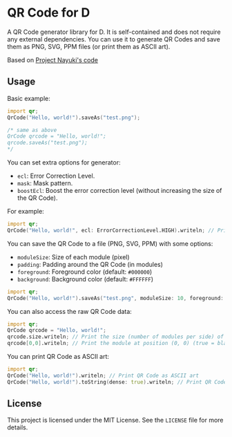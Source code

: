 # QR Code for D

A QR Code generator library for D. It is self-contained and does not require any external dependencies.
You can use it to generate QR Codes and save them as PNG, SVG, PPM files (or print them as ASCII art).

Based on [Project Nayuki's code](https://github.com/nayuki/QR-Code-generator)
## Usage

Basic example:

```d
import qr;
QrCode("Hello, world!").saveAs("test.png");

/* same as above
QrCode qrcode = "Hello, world!";
qrcode.saveAs("test.png");
*/
```

You can set extra options for generator:

- `ecl`: Error Correction Level.
- `mask`: Mask pattern.
- `boostEcl`: Boost the error correction level (without increasing the size of the QR Code).

For example:

```d
import qr;
QrCode("Hello, world!", ecl: ErrorCorrectionLevel.HIGH).writeln; // Print QR Code to stdout
```

You can save the QR Code to a file (PNG, SVG, PPM) with some options:

 - `moduleSize`: Size of each module (pixel)
 - `padding`: Padding around the QR Code (in modules)
 - `foreground`: Foreground color (default: `#000000`)
 - `background`: Background color (default: `#FFFFFF`)

```d
import qr;
QrCode("Hello, world!").saveAs("test.png", moduleSize: 10, foreground: "#ff0000"); // Save a red QR Code as PNG
```

You can also access the raw QR Code data:

```d
import qr;
QrCode qrcode = "Hello, world!";
qrcode.size.writeln; // Print the size (number of modules per side) of the QR Code
qrcode[0,0].writeln; // Print the module at position (0, 0) (true = black, false = white)
```

You can print QR Code as ASCII art:

```d
import qr;
QrCode("Hello, world!").writeln; // Print QR Code as ASCII art
QrCode("Hello, world!").toString(dense: true).writeln; // Print QR Code as ASCII art, dense!
```


## License

This project is licensed under the MIT License. See the `LICENSE` file for more details.
